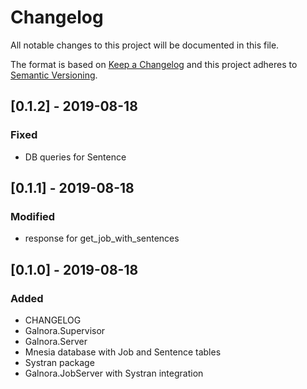 # Changelog
All notable changes to this project will be documented in this file.

The format is based on [Keep a Changelog](http://keepachangelog.com/en/1.0.0/)
and this project adheres to [Semantic Versioning](http://semver.org/spec/v2.0.0.html).

## [0.1.2] - 2019-08-18
### Fixed
- DB queries for Sentence

## [0.1.1] - 2019-08-18
### Modified
- response for get_job_with_sentences

## [0.1.0] - 2019-08-18
### Added
- CHANGELOG
- Galnora.Supervisor
- Galnora.Server
- Mnesia database with Job and Sentence tables
- Systran package
- Galnora.JobServer with Systran integration
